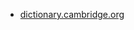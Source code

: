 * [dictionary.cambridge.org](https://dictionary.cambridge.org/es/diccionario/ingles-espanol/hurdy-gurdy)
